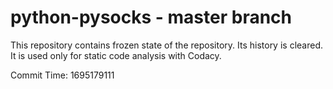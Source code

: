 # python-pysocks - master branch

This repository contains frozen state of the repository.
Its history is cleared. It is used only for static code
analysis with Codacy.

Commit Time: 1695179111
